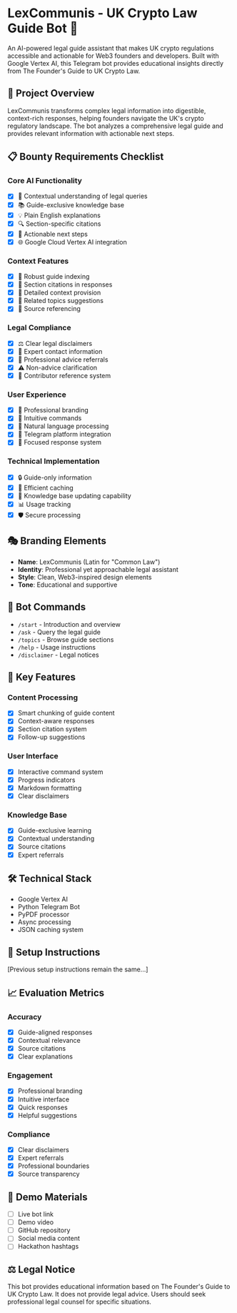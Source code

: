 # LexCommunis - UK Crypto Law Guide Bot 🤖

An AI-powered legal guide assistant that makes UK crypto regulations accessible and actionable for Web3 founders and developers. Built with Google Vertex AI, this Telegram bot provides educational insights directly from The Founder's Guide to UK Crypto Law.

## 🎯 Project Overview

LexCommunis transforms complex legal information into digestible, context-rich responses, helping founders navigate the UK's crypto regulatory landscape. The bot analyzes a comprehensive legal guide and provides relevant information with actionable next steps.

## 📋 Bounty Requirements Checklist

### Core AI Functionality
- [x] 🧠 Contextual understanding of legal queries
- [x] 📚 Guide-exclusive knowledge base
- [x] 💡 Plain English explanations
- [x] 🔍 Section-specific citations
- [x] 🎯 Actionable next steps
- [x] 🌐 Google Cloud Vertex AI integration

### Context Features
- [x] 📖 Robust guide indexing
- [x] 🔎 Section citations in responses
- [x] 📑 Detailed context provision
- [x] 🔗 Related topics suggestions
- [x] 📍 Source referencing

### Legal Compliance
- [x] ⚖️ Clear legal disclaimers
- [x] 👥 Expert contact information
- [x] 📜 Professional advice referrals
- [x] ⚠️ Non-advice clarification
- [x] 🤝 Contributor reference system

### User Experience
- [x] 🎨 Professional branding
- [x] 🚀 Intuitive commands
- [x] 💬 Natural language processing
- [x] 📱 Telegram platform integration
- [x] 🎯 Focused response system

### Technical Implementation
- [x] 🔒 Guide-only information
- [x] 💾 Efficient caching
- [x] 🔄 Knowledge base updating capability
- [x] 📊 Usage tracking
- [x] 🛡️ Secure processing

## 🎭 Branding Elements

- **Name**: LexCommunis (Latin for "Common Law")
- **Identity**: Professional yet approachable legal assistant
- **Style**: Clean, Web3-inspired design elements
- **Tone**: Educational and supportive

## 🤖 Bot Commands

- `/start` - Introduction and overview
- `/ask` - Query the legal guide
- `/topics` - Browse guide sections
- `/help` - Usage instructions
- `/disclaimer` - Legal notices

## 🎯 Key Features

### Content Processing
- [x] Smart chunking of guide content
- [x] Context-aware responses
- [x] Section citation system
- [x] Follow-up suggestions

### User Interface
- [x] Interactive command system
- [x] Progress indicators
- [x] Markdown formatting
- [x] Clear disclaimers

### Knowledge Base
- [x] Guide-exclusive learning
- [x] Contextual understanding
- [x] Source citations
- [x] Expert referrals

## 🛠️ Technical Stack

- Google Vertex AI
- Python Telegram Bot
- PyPDF processor
- Async processing
- JSON caching system

## 🚀 Setup Instructions

[Previous setup instructions remain the same...]

## 📈 Evaluation Metrics

### Accuracy
- [x] Guide-aligned responses
- [x] Contextual relevance
- [x] Source citations
- [x] Clear explanations

### Engagement
- [x] Professional branding
- [x] Intuitive interface
- [x] Quick responses
- [x] Helpful suggestions

### Compliance
- [x] Clear disclaimers
- [x] Expert referrals
- [x] Professional boundaries
- [x] Source transparency

## 🎥 Demo Materials

- [ ] Live bot link
- [ ] Demo video
- [ ] GitHub repository
- [ ] Social media content
- [ ] Hackathon hashtags

## ⚖️ Legal Notice

This bot provides educational information based on The Founder's Guide to UK Crypto Law. It does not provide legal advice. Users should seek professional legal counsel for specific situations.
